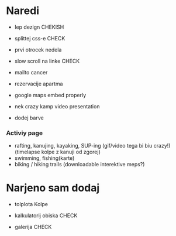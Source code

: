 # Naredi

- lep dezign CHEKISH

- splittej css-e CHECK

- prvi otrocek nedela

- slow scroll na linke CHECK

- mailto cancer

- rezervacije apartma 

- google maps embed properly

- nek crazy kamp video presentation

- dodej barve

### Activiy page

- rafting, kanujing, kayaking, SUP-ing (gif/video tega bi biu crazy!) (timelapse kolpe z kanuji od zgorej)
- swimming, fishing(karte)
- biking / hiking trails (downloadable interektive meps?)

# Narjeno sam dodaj

- tolplota Kolpe

- kalkulatorij obiska CHECK

- galerija CHECK


